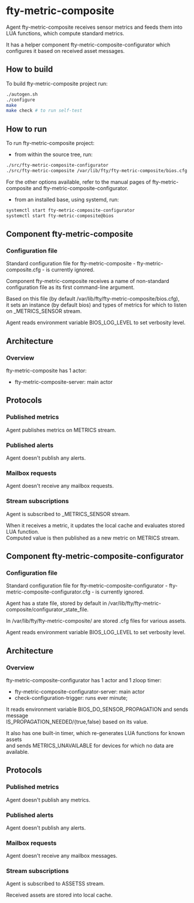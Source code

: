 # fty-metric-composite

Agent fty-metric-composite receives sensor metrics and feeds them into LUA functions, which compute standard metrics.

It has a helper component fty-metric-composite-configurator which configures it based on received asset messages.

## How to build

To build fty-metric-composite project run:

```bash
./autogen.sh
./configure
make
make check # to run self-test
```

## How to run

To run fty-metric-composite project:

* from within the source tree, run:

```bash
./src/fty-metric-composite-configurator
./src/fty-metric-composite /var/lib/fty/fty-metric-composite/bios.cfg
```

For the other options available, refer to the manual pages of fty-metric-composite and fty-metric-composite-configurator.

* from an installed base, using systemd, run:

```bash
systemctl start fty-metric-composite-configurator
systemctl start fty-metric-composite@bios
```

## Component fty-metric-composite

### Configuration file

Standard configuration file for fty-metric-composite - fty-metric-composite.cfg - is currently ignored.

Component fty-metric-composite receives a name of non-standard configuration file as its first command-line argument.

Based on this file (by default /var/lib/fty/fty-metric-composite/bios.cfg),  
it sets an instance (by default bios) and types of metrics for which to listen on \_METRICS\_SENSOR stream.

Agent reads environment variable BIOS\_LOG\_LEVEL to set verbosity level.

## Architecture

### Overview

fty-metric-composite has 1 actor:

* fty-metric-composite-server: main actor

## Protocols

### Published metrics

Agent publishes metrics on METRICS stream.

### Published alerts

Agent doesn't publish any alerts.

### Mailbox requests

Agent doesn't receive any mailbox requests.

### Stream subscriptions

Agent is subscribed to \_METRICS\_SENSOR stream.

When it receives a metric, it updates the local cache and evaluates stored LUA function.  
Computed value is then published as a new metric on METRICS stream.

## Component fty-metric-composite-configurator

### Configuration file

Standard configuration file for fty-metric-composite-configurator - fty-metric-composite-configurator.cfg - is currently ignored.

Agent has a state file, stored by default in /var/lib/fty/fty-metric-composite/configurator\_state\_file.

In /var/lib/fty/fty-metric-composite/ are stored .cfg files for various assets.

Agent reads environment variable BIOS\_LOG\_LEVEL to set verbosity level.

## Architecture

### Overview

fty-metric-composite-configurator has 1 actor and 1 zloop timer:

* fty-metric-composite-configurator-server: main actor
* check-configuration-trigger: runs ever minute;

It reads environment variable BIOS\_DO\_SENSOR\_PROPAGATION and sends message  
IS\_PROPAGATION\_NEEDED/\{true,false\} based on its value.

It also has one built-in timer, which re-generates LUA functions for known assets  
and sends METRICS\_UNAVAILABLE for devices for which no data are available.

## Protocols

### Published metrics

Agent doesn't publish any metrics.

### Published alerts

Agent doesn't publish any alerts.

### Mailbox requests

Agent doesn't receive any mailbox messages.

### Stream subscriptions

Agent is subscribed to ASSETSS stream.

Received assets are stored into local cache.

